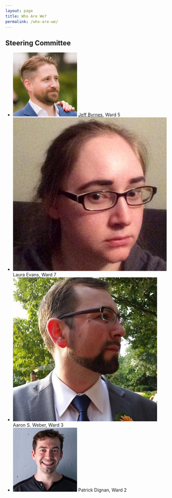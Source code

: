 ```yaml
---
layout: page
title: Who Are We?
permalink: /who-are-we/
---
```

## Steering Committee

* ![Headshot of Jeff Byrnes](/img/who-are-we/jeff-byrnes.jpg) [Jeff Byrnes](http://thejeffbyrnes.com/ "Jeff Byrnes"), Ward 5
* ![Headshot of Laura Evans](/img/who-are-we/laura-evans.jpg) Laura Evans, Ward 7
* ![Headshot of Aaron S. Weber](/img/who-are-we/aaron-s-weber.jpg) Aaron S. Weber, Ward 3
* ![Headshot of Patrick Dignan](/img/who-are-we/patrick-dignan.jpg) Patrick Dignan, Ward 2

